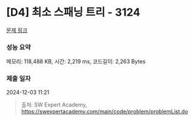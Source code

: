 # [D4] 최소 스패닝 트리 - 3124 

[문제 링크](https://swexpertacademy.com/main/code/problem/problemDetail.do?contestProbId=AV_mSnmKUckDFAWb) 

### 성능 요약

메모리: 118,488 KB, 시간: 2,219 ms, 코드길이: 2,263 Bytes

### 제출 일자

2024-12-03 11:21



> 출처: SW Expert Academy, https://swexpertacademy.com/main/code/problem/problemList.do